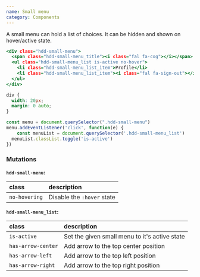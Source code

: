 ```yaml
---
name: Small menu
category: Components
---
```


A small menu can hold a list of choices. It can be hidden and shown on hover/active state.

```small-menu.html
<div class="hdd-small-menu">
  <span class="hdd-small-menu_title"><i class="fal fa-cog"></i></span>
  <ul class="hdd-small-menu_list is-active no-hover">
    <li class="hdd-small-menu_list_item">Profile</li>
    <li class="hdd-small-menu_list_item"><i class="fal fa-sign-out"></i>Logout</li>
  </ul>
</div>
```

```small-menu.css hidden
div {
  width: 20px;
  margin: 0 auto;
}
```

```small-menu.js
const menu = document.querySelector(".hdd-small-menu")
menu.addEventListener('click', function(e) {
	const menuList = document.querySelector('.hdd-small-menu_list')
  menuList.classList.toggle('is-active')
})
```

### Mutations
**`hdd-small-menu`:**

| class | description|
| :--- | :--- |
| `no-hovering` | Disable the `:hover` state |

**`hdd-small-menu_list`:**

| class | description|
| :--- | :--- |
| `is-active` | Set the given small menu to it's active state |
| `has-arrow-center` | Add arrow to the top center position |
| `has-arrow-left` | Add arrow to the top left position |
| `has-arrow-right` | Add arrow to the top right position |